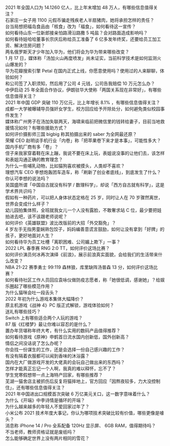 2021 年全国人口为 14.1260 亿人，比上年末增加 48 万人，有哪些信息值得关注？  
石家庄一女子用 1100 元假币骗走残疾老人半扇猪肉，她将承担怎样的责任？  
台当局想把福岛食品由「核食」改为「福食」，如何看待这一宣传？  
如何看待山东一位新郎接亲怕路滑沿路撒 5 吨盐？会对路面造成影响吗？  
如何看待娃哈哈董事长宗庆后称给员工准备了 6 亿多发年终奖，还要给员工加工资、解决住房问题？  
两名俄罗斯天才少年加入华为，他们将会为华为带来哪些改变？  
1 月 17 日，媒体称「汤加火山再度喷发」尚未证实，当前科学技术是如何监测火山爆发的？  
华为花瓣搜索引擎 Petal 在国内正式上线，你愿意使用吗？使用过的人来聊聊，体验如何？  
和公司签了入职须知，然后用了公司 4 元钱，公司告我赔偿 10 万元怎么办？  
中伊启动 25 年全面合作协议，伊朗驻华大使称「两国关系现在非常好」，有哪些信息值得关注？  
2021 年中国 GDP 突破 110 万亿元，比上年增长 8.1% ，有哪些信息值得关注？  
成都一大学被曝辅导员强奸女学生，校方回应给予开除处分，如何避免类似校园事件发生？  
媒体称广州男子在汤加失联两天，海啸来临前把微信里的钱转给妻子，目前当地救援情况如何？有哪些援助方式？  
如何评价摄影师三国 bigbig 称其拍摄出来的 saber 为全网最还原？  
荣耀 CEO 赵明谈手机行业「内卷」称「把苹果卷下来才是本事」，可能性多大？国内手机厂商有多「卷」？  
侄子来我家穿着鞋在床上蹦，我说不要在床上玩，表姐说没事的让他们去，该怎样和表姐沟通正确的教育理念？  
为什么一些哺乳动物，比如猫狗喜欢被摸头，人类却不喜欢？  
理想汽车 CEO 李想炮轰团车造车，称「刷新了创业者底线」，到底发生了什么？你认可李想的说法吗？  
吴国盛所谓「中国自古就没有科学 / 数理科学」，却说「西方自古就有科学」，这是学术界共识吗？  
假如有一种药片，可以把人身体状态定格在 25 岁，同时让人在 70 岁骤然离世，世界会变成什么样子？  
幼儿园拍集体照，全班就我女儿一个人没有露脸，不敢奢求站 C 位，最少要把娃拍进去吧，该不该跟老师说呢？  
如何评价《英雄联盟》波比改版前的大招「外交豁免」？  
4 岁左手无指男童娴熟包饺子，妈妈编善意谎言鼓励，如何让没有拿到「好牌」的孩子，更好地面对人生？  
如何看待华为员工吐槽「离职困难、公司媚上欺下」一事？  
2022 LPL 春季赛 RNG 2:0 TT，如何评价这场比赛？  
如何评价演员何冰再次演绎《前浪》，展示前浪真实面貌，会给我们的生活带来什么改变？  
NBA 21-22 赛季勇士 99:119 森林狼，库里缺阵汤普森 13 分，如何评价这场比赛？  
如何看待社区工作人员回应袁咏仪做防疫志愿者，称「她很低调，感谢她」？给娱乐圈起了哪些模范作用？  
为什么猫咪会吐一段舌头？  
2022 年初为什么游戏本集体大幅降价？  
原主机游戏《战神 4》PC 版正式解锁，游戏体验如何？  
送礼有哪些技巧？  
Switch 上有哪些适合两个人玩的游戏？  
87 版《红楼梦》最让你难以容忍的是什么？  
置办年货堪称年终大考，有什么实用的数码产品值得推荐？  
如何看待游戏《原神》申鹤首日流水国内创新低，国外创新高？  
情侣之间没话说了怎么办呢？  
你会找一份谋生的工作，还是会选择一份自己感兴趣的工作？  
有没有隔着衣服都可以闻到香味的沐浴露？  
国内在大厂做游戏开发的大佬真的会玩自己做出来的东西吗？  
怎样才能真正忘记一个人啊，我真的难以释怀，忘不了？  
学生党寒假想带一点上海特产回家，有哪些推荐？  
芜湖一猫舍店主被抓伤后反复将猫摔地上，官方回应「因熬夜较多，力大没控制住」，还有哪些信息值得关注？  
2021 年中国进出口规模首次突破 6 万亿美元关口，这一数字意味着什么？  
为什么《开端》中李诗情是循环的开端？  
为什么越来越多的年轻人不爱回家过年了？  
小米公布 2021 技术年度大事记，你认为哪项技术突破比较有价值，哪些更像是噱头？  
消息称 iPhone 14 / Pro 全系配备 120Hz 显示屏、 6GB RAM，值得期待吗？  
不当老师，教师资格证就是废纸吗？  
怎么能够确定世界上没有两片相同的雪花？  
